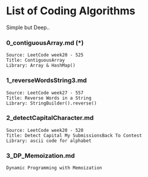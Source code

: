 # List of Coding Algorithms

Simple but Deep..


### 0_contiguousArray.md (*)
```
Source: LeetCode week20 - 525 
Title: ContiguousArray
Library: Array & HashMap()
```

### 1_reverseWordsString3.md
```
Source: LeetCode week27 - 557
Title: Reverse Words in a String
Library: StringBuilder().reverse()
```

### 2_detectCapitalCharacter.md
```
Source: LeetCode week20 - 520
Title: Detect Capital My SubmissionsBack To Contest
Library: ascii code for alphabet
```

### 3_DP_Memoization.md
```
Dynamic Programming with Memoization
```

